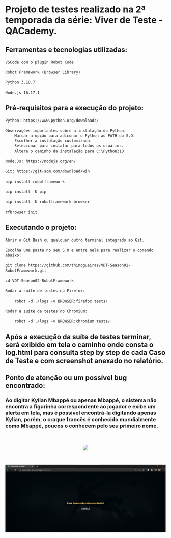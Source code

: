 # Projeto de testes realizado na 2ª temporada da série: Viver de Teste - QACademy.

## Ferramentas e tecnologias utilizadas:

    VSCode com o plugin Robot Code

    Robot Framework (Browser Library)

    Python 3.10.7

    Node.js 16.17.1 

## Pré-requisitos para a execução do projeto:

    Python: https://www.python.org/downloads/
    
    Observações importantes sobre a instalação do Python: 
        Marcar a opção para adiconar o Python ao PATH do S.O.
        Escolher a instalação customizada.
        Selecionar para instalar para todos os usuários. 
        Altere o caminho da instalação para C:\Python310

    Node.Js: https://nodejs.org/en/

    Git: https://git-scm.com/download/win

    pip install robotframework

    pip install -U pip

    pip install -U robotframework-browser

    rfbrowser init

## Executando o projeto:

    Abrir o Git Bash ou qualquer outro terminal integrado ao Git.

    Escolha uma pasta no seu S.O e entre nela para realizar o comando abaixo:

    git clone https://github.com/thinogueiras/VDT-Season02-RobotFramework.git    

    cd VDT-Season02-RobotFramework
    
    Rodar a suíte de testes no Firefox:

        robot -d ./logs -v BROWSER:firefox tests/

    Rodar a suíte de testes no Chromium:
    
        robot -d ./logs -v BROWSER:chromium tests/

## Após a execução da suíte de testes terminar, será exibido em tela o caminho onde consta o log.html para consulta step by step de cada Caso de Teste e com screenshot anexado no relatório.

## Ponto de atenção ou um possível bug encontrado:

### Ao digitar Kylian Mbappé ou apenas Mbappé, o sistema não encontra a figurinha correspondente ao jogador e exibe um alerta em tela, mas é possível encontrá-la digitando apenas Kylian, porém, o craque francês é conhecido mundialmente como Mbappé, poucos o conhecem pelo seu primeiro nome.

<h1 align="center">
    <img src="images/Busca-por-Mbappé.png" width="550px">
</h1>

<h1 align="center">
    <img src="images/Mbappé-não-encontrado.png" width="550px">
</h1>
